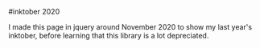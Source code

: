 #inktober 2020

I made this page in jquery around November 2020 to show my last year's inktober, before learning that this library is a lot depreciated.